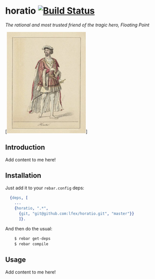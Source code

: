 # horatio [![Build Status][travis-badge]][travis]

*The rational and most trusted friend of the tragic hero, Floating Point*

[![Horatio logo][logo]]

## Introduction

Add content to me here!


## Installation

Just add it to your ``rebar.config`` deps:

```erlang
  {deps, [
    ...
    {horatio, ".*",
      {git, "git@github.com:lfex/horatio.git", "master"}}
      ]}.
```

And then do the usual:

```bash
    $ rebar get-deps
    $ rebar compile
```


## Usage

Add content to me here!

<!-- Named page links below: /-->

[travis]: https://travis-ci.org/lfex/horatio
[travis-badge]: https://travis-ci.org/lfex/horatio.png?branch=master
[logo]: resources/images/horatio.jpg
